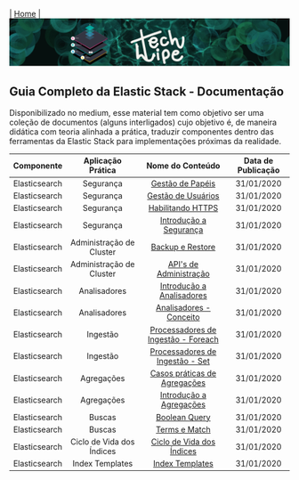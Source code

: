| [Home](https://techlipe.github.io/guia-completo) |
![TL](banner-tl.png)

## Guia Completo da Elastic Stack - Documentação

Disponibilizado no medium, esse material tem como objetivo ser uma coleção de documentos (alguns interligados) cujo objetivo é, de maneira didática com teoria alinhada a prática, traduzir componentes dentro das ferramentas da Elastic Stack para implementações próximas da realidade.

| Componente | Aplicação Prática |Nome do Conteúdo	| Data de Publicação
| :---: | :---: | :---: | :---: |
| Elasticsearch | Segurança |[Gestão de Papéis](https://medium.com/@fqueirooz80/elasticsearch-tudo-que-voc%C3%AA-precisa-saber-sobre-a-ferramenta-de-buscas-da-elastic-parte-12-3-980ce64b2554) | 31/01/2020
| Elasticsearch | Segurança |[Gestão de Usuários](https://medium.com/@fqueirooz80/elasticsearch-tudo-que-voc%C3%AA-precisa-saber-sobre-a-ferramenta-de-buscas-da-elastic-parte-12-2-dce4a4ab89ab) | 31/01/2020
| Elasticsearch | Segurança |[Habilitando HTTPS](https://medium.com/@fqueirooz80/elasticsearch-tudo-que-voc%C3%AA-precisa-saber-sobre-a-ferramenta-de-buscas-da-elastic-parte-12-1-954b053f23e5) | 31/01/2020
| Elasticsearch | Segurança |[Introdução a Segurança](https://medium.com/@fqueirooz80/elasticsearch-tudo-que-voc%C3%AA-precisa-saber-sobre-a-ferramenta-de-buscas-da-elastic-parte-12-40875483dd7e)| 31/01/2020
| Elasticsearch | Administração de Cluster |[Backup e Restore](https://medium.com/@fqueirooz80/elasticsearch-tudo-que-voc%C3%AA-precisa-saber-sobre-a-ferramenta-de-buscas-da-elastic-parte-11-1-67585d1c7715)| 31/01/2020
| Elasticsearch | Administração de Cluster |[API's de Administração](https://medium.com/@fqueirooz80/elasticsearch-tudo-que-voc%C3%AA-precisa-saber-sobre-a-ferramenta-de-buscas-da-elastic-parte-11-33625de341a3)| 31/01/2020
| Elasticsearch | Analisadores |[Introdução a Analisadores](https://medium.com/@fqueirooz80/elasticsearch-tudo-que-voc%C3%AA-precisa-saber-sobre-a-ferramenta-de-buscas-da-elastic-parte-10-1-d95e546eacb1)| 31/01/2020
| Elasticsearch | Analisadores |[Analisadores - Conceito](https://medium.com/@fqueirooz80/elasticsearch-tudo-que-voc%C3%AA-precisa-saber-sobre-a-ferramenta-de-buscas-da-elastic-parte-10-8e34ceb8f5a0)| 31/01/2020
| Elasticsearch | Ingestão |[Processadores de Ingestão - Foreach](https://medium.com/@fqueirooz80/elasticsearch-tudo-que-voc%C3%AA-precisa-saber-sobre-a-ferramenta-de-buscas-da-elastic-parte-9-2-d24991f7d366)| 31/01/2020
| Elasticsearch | Ingestão |[Processadores de Ingestão - Set](https://medium.com/@fqueirooz80/elasticsearch-tudo-que-voc%C3%AA-precisa-saber-sobre-a-ferramenta-de-buscas-da-elastic-parte-9-1-6c9e30242d67)| 31/01/2020
| Elasticsearch | Agregações |[Casos práticas de Agregações](https://medium.com/@fqueirooz80/elasticsearch-tudo-que-voc%C3%AA-precisa-saber-sobre-a-ferramenta-de-buscas-da-elastic-parte-8-1-a044ec33018d) | 31/01/2020
| Elasticsearch | Agregações |[Introdução a Agregações](https://medium.com/@fqueirooz80/elasticsearch-tudo-que-voc%C3%AA-precisa-saber-sobre-a-ferramenta-de-buscas-da-elastic-parte-8-98abcb4335a4?postPublishedType=initial) | 31/01/2020
| Elasticsearch | Buscas |[Boolean Query](https://medium.com/@fqueirooz80/elasticsearch-tudo-que-voc%C3%AA-precisa-saber-sobre-a-ferramenta-de-buscas-da-elastic-parte-7-2-cf559e8ef082) | 31/01/2020
| Elasticsearch | Buscas |[Terms e Match](https://medium.com/@fqueirooz80/elasticsearch-tudo-que-voc%C3%AA-precisa-saber-sobre-a-ferramenta-de-buscas-da-elastic-parte-7-1-3f8772ac1fb4) | 31/01/2020
| Elasticsearch | Ciclo de Vida dos Índices |[Ciclo de Vida dos Índices](https://medium.com/@fqueirooz80/elasticsearch-tudo-que-voc%C3%AA-precisa-saber-sobre-a-ferramenta-de-buscas-da-elastic-parte-6-5-fc5d0d15aa01) | 31/01/2020
| Elasticsearch | Index Templates |[Index Templates](https://medium.com/@fqueirooz80/elasticsearch-tudo-que-voc%C3%AA-precisa-saber-sobre-a-ferramenta-de-buscas-da-elastic-parte-6-3-b98f56d04e0) | 31/01/2020
